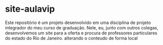 # site-aulavip
Este repositório é um projeto desenvolvido em uma disciplina de projeto integrador do meu curso de graduação. Nele, eu, junto com outros colegas, desenvolvemos um site para a oferta e procura de professores particulares do estado do Rio de Janeiro.
alterando o conteudo de forma local   

